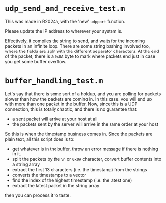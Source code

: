 # `udp_send_and_receive_test.m`

This was made in R2024a, with the 'new' `udpport` function.

Please update the IP address to wherever your system is.

Effectively, it compiles the string to send, and waits for the incoming packets in an infinite loop. There are some string bashing involved too, where the fields are split with the different separator characters. At the end of the packet, there is a `0x0A` byte to mark where packets end just in case you get some buffer overflow.

# `buffer_handling_test.m`

Let's say that there is some sort of a holdup, and you are polling for packets slower than how the packets are coming in. In this case, you will end up with more than one packet in the buffer. Now, since this is a UDP connection, this is totally chaotic, and there is no guarantee that:

* a sent packet will arrive at your host at all
* the packets sent by the server will arrive in the same order at your host

So this is when the timestamp business comes in. Since the packets are plain text, all this script does is to:

* get whatever is in the buffer, throw an error message if there is nothing in it.
* split the packets by the `\n` or `0x0A` character, convert buffer contents into a string array
* extract the first 13 characters (i.e. the timestamp) from the strings
* converts the timestamps to a vector
* find the index of the highest timestamp (i.e. the latest one)
* extract the latest packet in the string array

then you can process it to taste.